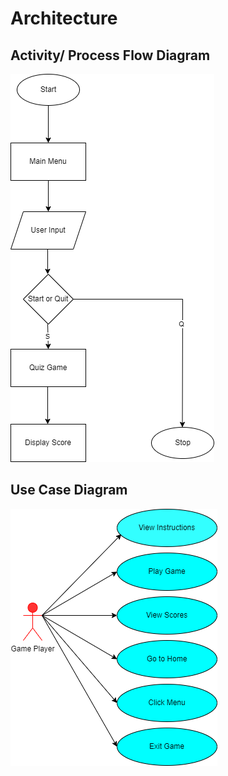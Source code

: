 # Architecture

## Activity/ Process Flow Diagram
![alt text](https://github.com/Karthikeyan1411/M1_Game_Quiz/blob/main/2_Architecture/behavior%20Diagrams/flow_chart.drawio.png)

## Use Case Diagram
![alt text](https://github.com/Karthikeyan1411/M1_Game_Quiz/blob/main/2_Architecture/behavior%20Diagrams/UsecaseDiagram.drawio.png)

